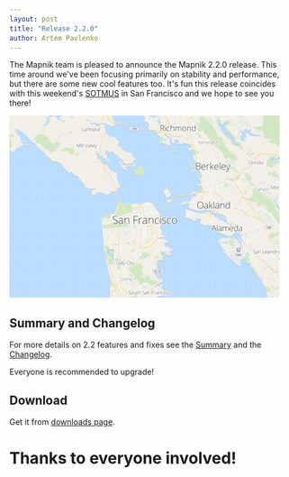 ```yaml
---
layout: post
title: "Release 2.2.0"
author: Artem Pavlenko
---
```


The Mapnik team is pleased to announce the Mapnik 2.2.0 release. This time around we've been focusing primarily on stability and performance, but there are some new cool features too. It's fun this release coincides with this weekend's [SOTMUS](http://stateofthemap.us/) in San Francisco and we hope to see you there!

<img alt="release 2.2" src="/images/sf.png" width="480"/>


## Summary and Changelog

For more details on 2.2 features and fixes see the [Summary](https://github.com/mapnik/mapnik/wiki/MapnikReleases) and the [Changelog](https://github.com/mapnik/mapnik/wiki/Release2.2.0).

Everyone is recommended to upgrade!


## Download

Get it from [downloads page](/download/).

# Thanks to everyone involved!
